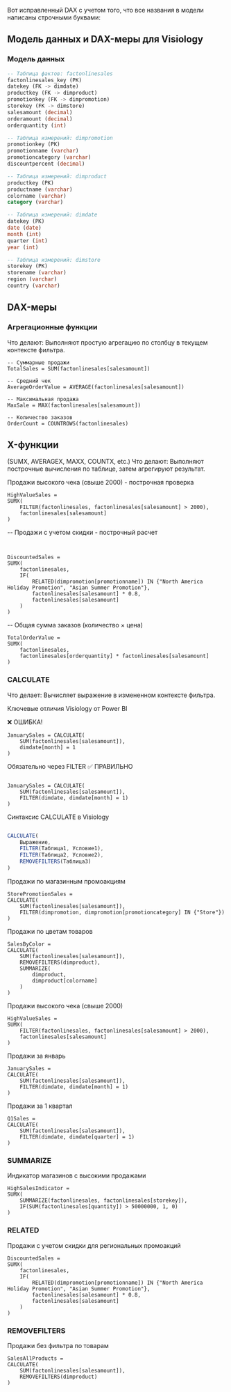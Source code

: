Вот исправленный DAX с учетом того, что все названия в модели написаны строчными буквами:

## Модель данных и DAX-меры для Visiology

### Модель данных

```sql
-- Таблица фактов: factonlinesales
factonlinesales_key (PK)
datekey (FK -> dimdate)
productkey (FK -> dimproduct)
promotionkey (FK -> dimpromotion)
storekey (FK -> dimstore)
salesamount (decimal)
orderamount (decimal)
orderquantity (int)

-- Таблица измерений: dimpromotion
promotionkey (PK)
promotionname (varchar)
promotioncategory (varchar)
discountpercent (decimal)

-- Таблица измерений: dimproduct
productkey (PK)
productname (varchar)
colorname (varchar)
category (varchar)

-- Таблица измерений: dimdate
datekey (PK)
date (date)
month (int)
quarter (int)
year (int)

-- Таблица измерений: dimstore
storekey (PK)
storename (varchar)
region (varchar)
country (varchar)
```

## DAX-меры

### Агрегационные функции
Что делают: Выполняют простую агрегацию по столбцу в текущем контексте фильтра.

```dax
-- Суммарные продажи
TotalSales = SUM(factonlinesales[salesamount])

-- Средний чек
AverageOrderValue = AVERAGE(factonlinesales[salesamount])

-- Максимальная продажа
MaxSale = MAX(factonlinesales[salesamount])

-- Количество заказов
OrderCount = COUNTROWS(factonlinesales)
```
## X-функции 
(SUMX, AVERAGEX, MAXX, COUNTX, etc.)
Что делают: Выполняют построчные вычисления по таблице, затем агрегируют результат.

Продажи высокого чека (свыше 2000) - построчная проверка
```dax
HighValueSales = 
SUMX(
    FILTER(factonlinesales, factonlinesales[salesamount] > 2000),
    factonlinesales[salesamount]
)
```
-- Продажи с учетом скидки - построчный расчет
```dax


DiscountedSales = 
SUMX(
    factonlinesales,
    IF(
        RELATED(dimpromotion[promotionname]) IN {"North America Holiday Promotion", "Asian Summer Promotion"},
        factonlinesales[salesamount] * 0.8,
        factonlinesales[salesamount]
    )
)
```


-- Общая сумма заказов (количество × цена)
```dax
TotalOrderValue = 
SUMX(
    factonlinesales,
    factonlinesales[orderquantity] * factonlinesales[salesamount]
)
```





### CALCULATE
Что делает: Вычисляет выражение в измененном контексте фильтра.

Ключевые отличия Visiology от Power BI

❌ ОШИБКА!
```dax
JanuarySales = CALCULATE(
    SUM(factonlinesales[salesamount]),
    dimdate[month] = 1 
)
```

Обязательно через FILTER
✅ ПРАВИЛЬНО
```dax

JanuarySales = CALCULATE(
    SUM(factonlinesales[salesamount]),
    FILTER(dimdate, dimdate[month] = 1)  
)
```


Синтаксис CALCULATE в Visiology
```js

CALCULATE(
    Выражение,
    FILTER(Таблица1, Условие1),
    FILTER(Таблица2, Условие2),
    REMOVEFILTERS(Таблица3)
)

```


Продажи по магазинным промоакциям
```dax
StorePromotionSales = 
CALCULATE(
    SUM(factonlinesales[salesamount]),
    FILTER(dimpromotion, dimpromotion[promotioncategory] IN {"Store"})
)
```
Продажи по цветам товаров
```dax
SalesByColor = 
CALCULATE(
    SUM(factonlinesales[salesamount]),
    REMOVEFILTERS(dimproduct),
    SUMMARIZE(
        dimproduct,
        dimproduct[colorname]
    )
)
```
Продажи высокого чека (свыше 2000)
```dax
HighValueSales = 
SUMX(
    FILTER(factonlinesales, factonlinesales[salesamount] > 2000),
    factonlinesales[salesamount]
)
```
Продажи за январь
```dax
JanuarySales = 
CALCULATE(
    SUM(factonlinesales[salesamount]),
    FILTER(dimdate, dimdate[month] = 1)
)
```
Продажи за 1 квартал

```dax
Q1Sales = 
CALCULATE(
    SUM(factonlinesales[salesamount]),
    FILTER(dimdate, dimdate[quarter] = 1)
)
```

### SUMMARIZE

Индикатор магазинов с высокими продажами

```dax
HighSalesIndicator = 
SUMX(
    SUMMARIZE(factonlinesales, factonlinesales[storekey]),
    IF(SUM(factonlinesales[quantity]) > 50000000, 1, 0)
)
```

### RELATED

Продажи с учетом скидки для региональных промоакций
```dax
DiscountedSales = 
SUMX(
    factonlinesales,
    IF(
        RELATED(dimpromotion[promotionname]) IN {"North America Holiday Promotion", "Asian Summer Promotion"},
        factonlinesales[salesamount] * 0.8,
        factonlinesales[salesamount]
    )
)
```

### REMOVEFILTERS

Продажи без фильтра по товарам
```dax
SalesAllProducts = 
CALCULATE(
    SUM(factonlinesales[salesamount]),
    REMOVEFILTERS(dimproduct)
)
```



